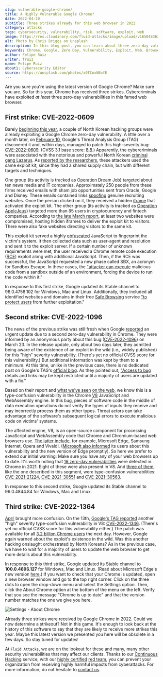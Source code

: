 ```yaml
---
slug: vulnerable-google-chrome/
title: A Highly Vulnerable Google Chrome?
date: 2022-04-20
subtitle: Three strikes already for this web browser in 2022
category: attacks
tags: cybersecurity, vulnerability, risk, software, exploit, web
image: https://res.cloudinary.com/fluid-attacks/image/upload/v1650483635/blog/vulnerable-google-chrome/cover_vulnerable_google_chrome.webp
alt: Photo by Chris Briggs on Unsplash
description: In this blog post, you can learn about three zero-day vulnerabilities of at least high severity in Google Chrome that have been exploited this year.
keywords: Chrome, Google, Zero Day, Vulnerability, Exploit, Web, Browser, Ethical Hacking, Pentesting
author: Felipe Ruiz
writer: fruiz
name: Felipe Ruiz
about1: Cybersecurity Editor
source: https://unsplash.com/photos/x9TCnxNBofE
---
```


Are you sure
you're using the latest version of Google Chrome?
Make sure you are.
So far this year,
Chrome has received three strikes.
Cybercriminals have exploited *at least* three zero-day vulnerabilities
in this famed web browser.

## First strike: CVE-2022-0609

Barely [beginning this year](https://www.zdnet.com/article/google-we-stopped-these-hackers-who-were-targeting-job-hunters-and-crypto-firms/),
a couple of North Korean hacking groups
were already exploiting a Google Chrome zero-day vulnerability.
A little over a month later,
on [February 10](https://chromereleases.googleblog.com/2022/02/stable-channel-update-for-desktop_14.html),
Google's Threat Analysis Group (TAG) discovered it
and, within days,
managed to patch this high-severity bug:
[CVE-2022-0609](https://cve.mitre.org/cgi-bin/cvename.cgi?name=CVE-2022-0609).
(CVSS 3.1 base score: [8.8](https://nvd.nist.gov/vuln/detail/CVE-2022-0609).)
Apparently,
the cybercriminals were associated
with the notorious and powerful North Korean [criminal gang Lazarus](../lazarus-malware-cyberattack/).
As [reported by the researchers](https://blog.google/threat-analysis-group/countering-threats-north-korea/),
these attackers used the same exploit kit,
since they had a shared supply chain,
but with different targets and techniques.

One group
(its activity is tracked as [Operation Dream Job](https://www.clearskysec.com/operation-dream-job/))
targeted about ten news media and IT companies.
Approximately 250 people from these firms received emails
with sham job opportunities
sent from Oracle, Google and Disney.
These emails contained links
[spoofing](../spoofing/) genuine recruiting websites.
Once the person clicked on it,
they received a hidden [iframe](https://www.techtarget.com/whatis/definition/IFrame-Inline-Frame)
that activated the exploit kit.
The other group
(its activity is tracked as [Operation AppleJeus](https://securelist.com/operation-applejeus/87553/))
targeted more than 85 users
in cryptocurrency and fintech companies.
According to [the late March report](https://blog.google/threat-analysis-group/countering-threats-north-korea/),
at least two websites were compromised,
hosting hidden iframes
to deliver the exploit kit to visitors.
There were also fake websites
directing visitors to the same kit.

This exploit kit served a highly [obfuscated](https://en.wikipedia.org/wiki/Obfuscation_(software))
JavaScript
to fingerprint the victim's system.
It then collected data
such as user-agent and resolution
and sent it to the exploit server.
If a certain number of unknown requirements were met,
the user received a Chrome remote code execution ([RCE](https://docs.fluidattacks.com/criteria/vulnerabilities/004/))
exploit
along with additional JavaScript.
Then,
if the RCE was successful,
the JavaScript requested a new phase called SBX,
an acronym for Sandbox Escape.
In these cases,
the ["attacker can execute](https://medium.com/ssd-secure-disclosure/ios-vulnerabilities-3-sandbox-escape-cves-5233c92ad875)
malicious code
from a sandbox outside of an environment,
forcing the device to run the code within it."

In response to this first strike,
Google updated its Stable channel to 98.0.4758.102
for Windows, Mac and Linux.
Additionally,
they included all identified websites and domains
in their free [Safe Browsing](https://safebrowsing.google.com/) service
["to protect users](https://blog.google/threat-analysis-group/countering-threats-north-korea/)
from further exploitation."

## Second strike: CVE-2022-1096

The news of the previous strike was still fresh
when Google [reported](https://chromereleases.googleblog.com/2022/03/stable-channel-update-for-desktop_25.html)
an urgent update
due to a second zero-day vulnerability in Chrome.
They were informed by an anonymous party about this bug
([CVE-2022-1096](https://cve.mitre.org/cgi-bin/cvename.cgi?name=CVE-2022-1096))
on March 23.
In the release update,
only about two days later,
they admitted being aware of the existence of an exploit in the wild
(i.e., widely published)
for this "high" severity vulnerability.
(There's yet no official CVSS score for this vulnerability.)
But additional information was kept by them to a minimum.
At this time,
unlike in the previous case,
there is no dedicated post on Google's TAG's [official blog](https://blog.google/threat-analysis-group/).
As they pointed out,
["Access to bug](https://chromereleases.googleblog.com/2022/03/stable-channel-update-for-desktop_25.html)
details and links may be kept restricted
until a majority of users are updated with a fix."

Based on their report
and [what we've seen](https://therecord.media/google-releases-emergency-security-update-for-chrome-users-after-second-0-day-of-2022-discovered/)
[on the web](https://threatpost.com/google-chrome-bug-actively-exploited-zero-day/179161/),
we know this is a type-confusion vulnerability
in the Chrome [V8](https://v8.dev/) JavaScript and WebAssembly engine.
In this bug,
pieces of software code in the middle of data execution operations
do not verify the types of inputs they receive
and may incorrectly process them as other types.
Threat actors can take advantage
of the software's subsequent logical errors
to execute malicious code on victims' systems.

The affected engine, V8,
is an open-source component
for processing JavaScript and WebAssembly code
that Chrome and Chromium-based web browsers use.
[The latter include](https://www.zdnet.com/pictures/all-the-chromium-based-browsers/5/),
for example,
Microsoft Edge, Samsung Internet, Opera and Vivaldi.
([Microsoft also informed](https://msrc.microsoft.com/update-guide/vulnerability/CVE-2022-1096)
its users
about this vulnerability
and the new version of Edge promptly).
So here we prefer to extend our initial warning:
Make sure you have any of your web browsers up to date.
It's worth noting that
[16 zero-day vulnerabilities](https://www.cybersecurity-help.cz/blog/2471.html)
were detected in Chrome in 2021.
Eight of these were also present in V8.
And [three of them](https://threatpost.com/google-chrome-bug-actively-exploited-zero-day/179161/),
like the one described in this segment,
were type-confusion vulnerabilities:
[CVE-2021-21224](https://cve.mitre.org/cgi-bin/cvename.cgi?name=CVE-2021-21224),
[CVE-2021-30551](https://cve.mitre.org/cgi-bin/cvename.cgi?name=CVE-2021-30551)
and [CVE-2021-30563](https://cve.mitre.org/cgi-bin/cvename.cgi?name=CVE-2021-30563).

In response to this second strike,
Google updated its Stable channel to 99.0.4844.84
for Windows, Mac and Linux.

## Third strike: CVE-2022-1364

[April](https://www.zdnet.com/article/google-fixes-chrome-zero-day-being-used-in-exploits-in-the-wild/)
brought more confusion.
On the 13th,
[Google's TAG reported](https://chromereleases.googleblog.com/2022/04/stable-channel-update-for-desktop_14.html)
another "high" severity type-confusion vulnerability
in V8: [CVE-2022-1346](https://cve.mitre.org/cgi-bin/cvename.cgi?name=CVE-2022-1364).
(There's yet no official CVSS score for this vulnerability either.)
The patch was available
for all [3.2 billion Chrome users](https://www.forbes.com/sites/daveywinder/2022/04/17/emergency-security-update-for-32-billion-google-chrome-users-attacks-underway/)
the next day.
However,
Google again warned about the exploit's existence in the wild.
Was this another hacking onslaught orchestrated by North Koreans?
As in the previous case,
we have to wait for a majority of users
to update the web browser
to get more details about this vulnerability.

In response to this third strike,
Google updated its Stable channel to **100.0.4896.127**
for Windows, Mac and Linux.
(Read about Microsoft Edge's new version [here](https://msrc.microsoft.com/update-guide/vulnerability/CVE-2022-1364).)
If you want to check that your Chrome is updated,
open a new browser window
and go to the top right corner.
Click on the three dots to open the drop-down menu
and select the Settings option.
Then,
click the About Chrome option
at the bottom of the menu on the left.
Verify that you see the message "Chrome is up to date"
and that the version number matches the one we give you here.

<div class="imgblock">

![Settings - About Chrome](https://res.cloudinary.com/fluid-attacks/image/upload/v1650481065/blog/vulnerable-google-chrome/about_chrome_settings.webp)

</div>

Already three strikes were received by Google Chrome in 2022.
Could we now determine a strikeout?
Not in this game.
It's enough to look back at the history of this software
to say that they are likely to receive more strikes this year.
Maybe this latest version we presented you here
will be obsolete in a few days.
So stay tuned for updates!

At `Fluid Attacks`,
we are on the lookout for these and many,
many other security vulnerabilities
that may affect our clients.
Thanks to our [Continuous Hacking](../../services/continuous-hacking/)
service,
with our [highly certified](../../about-us/certifications/)
[red team](../../solutions/red-teaming/),
you can prevent your organization
from receiving highly harmful impacts from cyberattacks.
For more information,
do not hesitate to [contact us](../../contact-us/).
